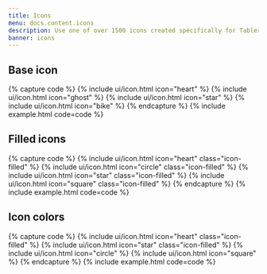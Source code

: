 ```yaml
---
title: Icons
menu: docs.content.icons
description: Use one of over 1500 icons created specifically for Tabler and make your dashboard look even more attractive. All icons are under MIT license, so you can use them without any problem both in private and commercial projects.
banner: icons
---
```


## Base icon

{% capture code %}
  {% include ui/icon.html icon="heart" %}
  {% include ui/icon.html icon="ghost" %}
  {% include ui/icon.html icon="star" %}
  {% include ui/icon.html icon="bike" %}
{% endcapture %}
{% include example.html code=code %}

## Filled icons 

{% capture code %}
  {% include ui/icon.html icon="heart" class="icon-filled" %}
  {% include ui/icon.html icon="circle" class="icon-filled" %}
  {% include ui/icon.html icon="star" class="icon-filled" %}
  {% include ui/icon.html icon="square" class="icon-filled" %}
{% endcapture %}
{% include example.html code=code %}

## Icon colors

{% capture code %}
  <span class="text-red">
    {% include ui/icon.html icon="heart" class="icon-filled" %}
  </span>
  <span class="text-yellow">
    {% include ui/icon.html icon="star" class="icon-filled" %}
  </span>
  <span class="text-blue">
    {% include ui/icon.html icon="circle" %}
  </span>
  <span class="text-green">
    {% include ui/icon.html icon="square" %}
  </span>
{% endcapture %}
{% include example.html code=code %}


